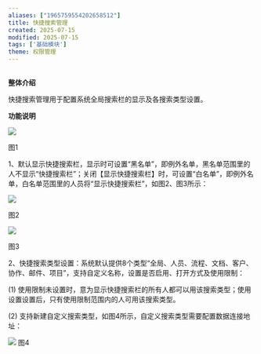 ```yaml
---
aliases: ["1965759554202658512"]
title: 快捷搜索管理
created: 2025-07-15
modified: 2025-07-15
tags: ['基础模块']
theme: 权限管理
---
```


##

**整体介绍**

快捷搜索管理用于配置系统全局搜索栏的显示及各搜索类型设置。

**功能说明**

![](74f1e47cc78e6750e5d412fbf1980d05.jpg)

图1

1、默认显示快捷搜索栏，显示时可设置“黑名单”，即例外名单，黑名单范围里的人不显示“快捷搜索栏”；关闭【显示快捷搜索栏】时，可设置“白名单”，即例外名单，白名单范围里的人员将“显示快捷搜索栏”，如图2、图3所示：

![](349444a02ef251a8b62ade5dbc75599d.jpg)

图2

![](41cbe33499c27e612a4d04ae27287237.jpg)

图3

2、快捷搜索类型设置：系统默认提供8个类型“全局、人员、流程、文档、客户、协作、邮件、项目”，支持自定义名称，设置是否启用、打开方式及使用限制：

(1) 使用限制未设置时，意为显示快捷搜索栏的所有人都可以用该搜索类型；使用设置设置后，只有使用限制范围内的人可用该搜索类型。

(2) 支持新建自定义搜索类型，如图4所示，自定义搜索类型需要配置数据连接地址：

![](e4fa81b193ba3a652eb0dfeb82882472.jpg) 图4